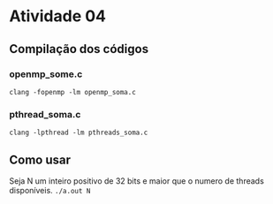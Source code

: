 # Atividade 04
## Compilação dos códigos
### openmp_some.c
`clang -fopenmp -lm openmp_soma.c`
### pthread_soma.c
`clang -lpthread -lm pthreads_soma.c`
## Como usar
Seja N um inteiro positivo de 32 bits e maior que o numero de threads disponíveis.
`./a.out N`